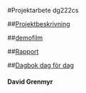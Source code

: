 #Projektarbete dg222cs

##[Projektbeskrivning](https://github.com/Grenmyr/1DV449_dg222cs/blob/master/project/documents/projektbeskrivning.md)  

##[demofilm](https://www.youtube.com/watch?v=w-lJe9NUrMI)

##[Rapport](https://github.com/Grenmyr/1DV449_dg222cs/blob/master/project/documents/rapport.md)

##[Dagbok dag för dag](https://github.com/Grenmyr/1DV449_dg222cs/blob/master/project/documents/projektReflektioner.md)

#### David Grenmyr
